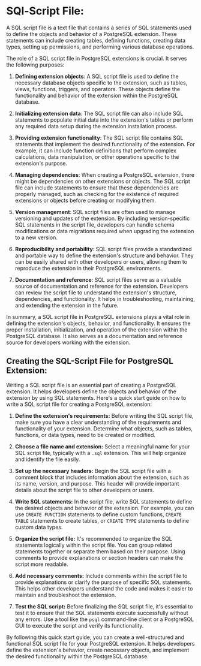# SQl-Script File:

A SQL script file is a text file that contains a series of SQL statements used to define the objects and behavior of a PostgreSQL extension. These statements can include creating tables, defining functions, creating data types, setting up permissions, and performing various database operations.

The role of a SQL script file in PostgreSQL extensions is crucial. It serves the following purposes:

1.  **Defining extension objects**: A SQL script file is used to define the necessary database objects specific to the extension, such as tables, views, functions, triggers, and operators. These objects define the functionality and behavior of the extension within the PostgreSQL database.

2.  **Initializing extension data**: The SQL script file can also include SQL statements to populate initial data into the extension's tables or perform any required data setup during the extension installation process.

3.  **Providing extension functionality**: The SQL script file contains SQL statements that implement the desired functionality of the extension. For example, it can include function definitions that perform complex calculations, data manipulation, or other operations specific to the extension's purpose.

4.  **Managing dependencies**: When creating a PostgreSQL extension, there might be dependencies on other extensions or objects. The SQL script file can include statements to ensure that these dependencies are properly managed, such as checking for the existence of required extensions or objects before creating or modifying them.

5.  **Version management**: SQL script files are often used to manage versioning and updates of the extension. By including version-specific SQL statements in the script file, developers can handle schema modifications or data migrations required when upgrading the extension to a new version.

6.  **Reproducibility and portability**: SQL script files provide a standardized and portable way to define the extension's structure and behavior. They can be easily shared with other developers or users, allowing them to reproduce the extension in their PostgreSQL environments.

7.  **Documentation and reference**: SQL script files serve as a valuable source of documentation and reference for the extension. Developers can review the script file to understand the extension's structure, dependencies, and functionality. It helps in troubleshooting, maintaining, and extending the extension in the future.

In summary, a SQL script file in PostgreSQL extensions plays a vital role in defining the extension's objects, behavior, and functionality. It ensures the proper installation, initialization, and operation of the extension within the PostgreSQL database. It also serves as a documentation and reference source for developers working with the extension.

## Creating the SQL-Script File for PostgreSQL Extension:
Writing a SQL script file is an essential part of creating a PostgreSQL extension. It helps developers define the objects and behavior of the extension by using SQL statements. Here's a quick start guide on how to write a SQL script file for creating a PostgreSQL extension:

1.  **Define the extension's requirements:** Before writing the SQL script file, make sure you have a clear understanding of the requirements and functionality of your extension. Determine what objects, such as tables, functions, or data types, need to be created or modified.

2.  **Choose a file name and extension:** Select a meaningful name for your SQL script file, typically with a `.sql` extension. This will help organize and identify the file easily.

3.  **Set up the necessary headers:** Begin the SQL script file with a comment block that includes information about the extension, such as its name, version, and purpose. This header will provide important details about the script file to other developers or users.

4.  **Write SQL statements:** In the script file, write SQL statements to define the desired objects and behavior of the extension. For example, you can use `CREATE FUNCTION` statements to define custom functions, `CREATE TABLE` statements to create tables, or `CREATE TYPE` statements to define custom data types.

5.  **Organize the script file:** It's recommended to organize the SQL statements logically within the script file. You can group related statements together or separate them based on their purpose. Using comments to provide explanations or section headers can make the script more readable.

6.  **Add necessary comments:** Include comments within the script file to provide explanations or clarify the purpose of specific SQL statements. This helps other developers understand the code and makes it easier to maintain and troubleshoot the extension.

7.  **Test the SQL script:** Before finalizing the SQL script file, it's essential to test it to ensure that the SQL statements execute successfully without any errors. Use a tool like the `psql` command-line client or a PostgreSQL GUI to execute the script and verify its functionality. 

By following this quick start guide, you can create a well-structured and functional SQL script file for your PostgreSQL extension. It helps developers define the extension's behavior, create necessary objects, and implement the desired functionality within the PostgreSQL database.
